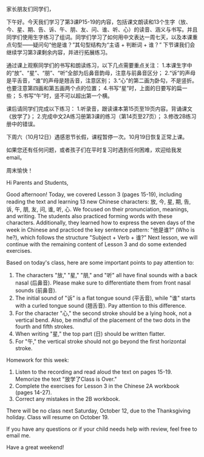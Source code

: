 家长朋友们同学们，

下午好。今天我们学习了第3课P15-19的内容，包括课文朗读和13个生字（放、今、星、期、告、诉、午、朋、友、问、谁、听、心）的读音、涵义与书写。并且同学们使用生字练习了组词。同学们学习了如何用中文表达一周七天，以及本课重点句型——疑问句“他是谁？”其句型结构为“主语 + 判断词 + 谁？” 下节课我们会继续学习第3课剩余内容，并进行拓展练习。

通过课上观察同学们的书写和朗读练习，以下几点需要重点关注：
1.本课生字中的“放”、“星”、“朋”、“听”全部为后鼻音韵母，注意与前鼻音区分；
2.“诉”的声母是平舌音，“谁”的声母是翘舌音，注意区别；
3.“心”的第二画为卧勾，不是竖折。也要注意第四画和第五画两个点的位置；
4.书写“星”时，上面的日要写的扁一些；
5.书写“午”时，竖不可以超出第一个横。

课后请同学们完成以下练习：
1.听录音，跟读课本第15页至19页内容。背诵课文《放学了》；
2.完成中文2A练习册第3课的练习（第14页至27页）；
3.修改2B练习册中的错误。

下周六（10月12日）遇感恩节长假，课程暂停一次。10月19日恢复正常上课。

如果您还有任何问题，或者孩子们在平时复习时遇到任何困难，欢迎给我发email。

周末愉快！



Hi Parents and Students,

Good afternoon! Today, we covered Lesson 3 (pages 15-19), including reading the text and learning 13 new Chinese characters: 放, 今, 星, 期, 告, 诉, 午, 朋, 友, 问, 谁, 听, 心. We focused on their pronunciation, meanings, and writing. The students also practiced forming words with these characters. Additionally, they learned how to express the seven days of the week in Chinese and practiced the key sentence pattern: "他是谁?" (Who is he?), which follows the structure "Subject + Verb + 谁?" Next lesson, we will continue with the remaining content of Lesson 3 and do some extended exercises.

Based on today's class, here are some important points to pay attention to:
1. The characters "放," "星," "朋," and "听" all have final sounds with a back nasal (后鼻音). Please make sure to differentiate them from front nasal sounds (前鼻音).
2. The initial sound of "诉" is a flat tongue sound (平舌音), while "谁" starts with a curled tongue sound (翘舌音). Pay attention to this difference.
3. For the character "心," the second stroke should be a lying hook, not a vertical bend. Also, be mindful of the placement of the two dots in the fourth and fifth strokes.
4. When writing "星," the top part (日) should be written flatter.
5. For "午," the vertical stroke should not go beyond the first horizontal stroke.

Homework for this week:
1. Listen to the recording and read aloud the text on pages 15-19. Memorize the text "放学了Class is Over."
2. Complete the exercises for Lesson 3 in the Chinese 2A workbook (pages 14-27).
3. Correct any mistakes in the 2B workbook.

There will be no class next Saturday, October 12, due to the Thanksgiving holiday. Class will resume on October 19.

If you have any questions or if your child needs help with review, feel free to email me.

Have a great weekend! 

